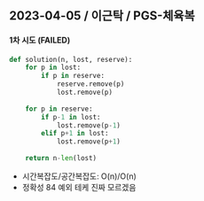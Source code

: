 ## 2023-04-05 / 이근탁 / PGS-체육복

#### 1차 시도 (FAILED)

```python
def solution(n, lost, reserve):
    for p in lost:
        if p in reserve:
            reserve.remove(p)
            lost.remove(p)
            
    for p in reserve:
        if p-1 in lost:
            lost.remove(p-1)
        elif p+1 in lost:
            lost.remove(p+1)
            
    return n-len(lost)
```

- 시간복잡도/공간복잡도: O(n)/O(n)
- 정확성 84
예외 테케 진짜 모르겠음
